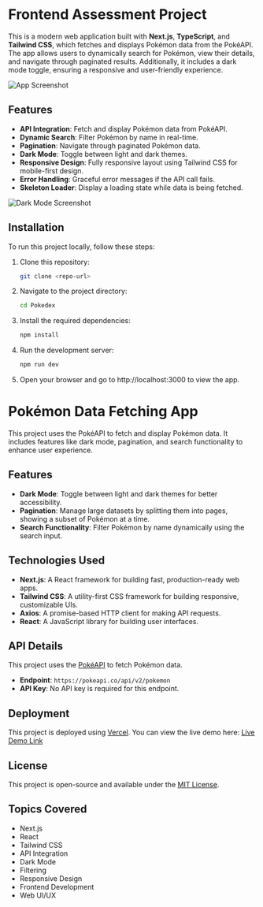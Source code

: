 # Frontend Assessment Project

This is a modern web application built with **Next.js**, **TypeScript**, and **Tailwind CSS**, which fetches and displays Pokémon data from the PokéAPI. The app allows users to dynamically search for Pokémon, view their details, and navigate through paginated results. Additionally, it includes a dark mode toggle, ensuring a responsive and user-friendly experience.

![App Screenshot](/path/to/image.png) 

## Features

- **API Integration**: Fetch and display Pokémon data from PokéAPI.
- **Dynamic Search**: Filter Pokémon by name in real-time.
- **Pagination**: Navigate through paginated Pokémon data.
- **Dark Mode**: Toggle between light and dark themes.
- **Responsive Design**: Fully responsive layout using Tailwind CSS for mobile-first design.
- **Error Handling**: Graceful error messages if the API call fails.
- **Skeleton Loader**: Display a loading state while data is being fetched.

![Dark Mode Screenshot](/path/to/dark-mode-image.png)

## Installation

To run this project locally, follow these steps:

1. Clone this repository:

   ```bash
   git clone <repo-url>

2. Navigate to the project directory:

   ```bash
   cd Pokedex

3. Install the required dependencies:

   ```bash
   npm install

4. Run the development server:

   ```bash
   npm run dev

5. Open your browser and go to http://localhost:3000 to view the app.

# Pokémon Data Fetching App

This project uses the PokéAPI to fetch and display Pokémon data. It includes features like dark mode, pagination, and search functionality to enhance user experience.

## Features

- **Dark Mode**: Toggle between light and dark themes for better accessibility.
- **Pagination**: Manage large datasets by splitting them into pages, showing a subset of Pokémon at a time.
- **Search Functionality**: Filter Pokémon by name dynamically using the search input.

## Technologies Used

- **Next.js**: A React framework for building fast, production-ready web apps.
- **Tailwind CSS**: A utility-first CSS framework for building responsive, customizable UIs.
- **Axios**: A promise-based HTTP client for making API requests.
- **React**: A JavaScript library for building user interfaces.

## API Details

This project uses the [PokéAPI](https://pokeapi.co/) to fetch Pokémon data.

- **Endpoint**: `https://pokeapi.co/api/v2/pokemon`
- **API Key**: No API key is required for this endpoint.

## Deployment

This project is deployed using [Vercel](https://vercel.com/). You can view the live demo here: [Live Demo Link](https://pokedex-games.vercel.app/)

## License

This project is open-source and available under the [MIT License](LICENSE).

## Topics Covered

- Next.js
- React
- Tailwind CSS
- API Integration
- Dark Mode
- Filtering
- Responsive Design
- Frontend Development
- Web UI/UX
